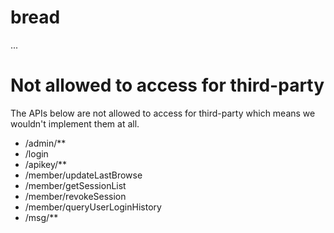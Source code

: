 # bread

...


# Not allowed to access for third-party

The APIs below are not allowed to access for third-party which means we wouldn't implement them at all.

- /admin/**
- /login
- /apikey/**
- /member/updateLastBrowse
- /member/getSessionList
- /member/revokeSession
- /member/queryUserLoginHistory
- /msg/**
